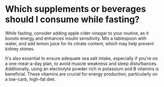 # Which supplements or beverages should I consume while fasting?

While fasting, consider adding apple cider vinegar to your routine, as it boosts energy and enhances insulin sensitivity. Mix a tablespoon with water, and add lemon juice for its citrate content, which may help prevent kidney stones.

It's also essential to ensure adequate sea salt intake, especially if you're on a one-meal-a-day plan, to avoid muscle weakness and sleep disturbances. Additionally, using an electrolyte powder rich in potassium and B vitamins is beneficial. These vitamins are crucial for energy production, particularly on a low-carb, high-fat diet.